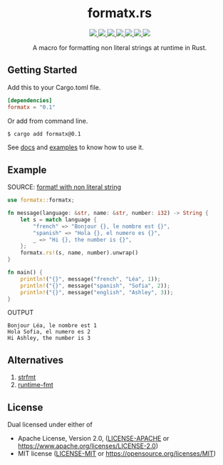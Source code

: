 <h1 align="center">formatx.rs</h1>

<p align="center">
  <a href="https://crates.io/crates/formatx">
    <img src="https://img.shields.io/crates/d/formatx?style=flat-square">
  </a>
  <a href="https://crates.io/crates/formatx">
    <img src="https://img.shields.io/crates/v/formatx?style=flat-square">
  </a>
  <a href="https://github.com/clitic/formatx.rs">
    <img src="https://img.shields.io/github/workflow/status/clitic/formatx.rs/Rust?logo=github&style=flat-square">
  </a>
  <a href="https://docs.rs/kdam/latest/formatx.rs">
    <img src="https://img.shields.io/docsrs/formatx.rs?logo=docsdotrs&style=flat-square">
  </a>
  <a href="https://github.com/clitic/formatx.rs#license">
    <img src="https://img.shields.io/crates/l/formatx?style=flat-square">
  </a>
  <a href="https://github.com/clitic/formatx.rs">
    <img src="https://img.shields.io/github/repo-size/clitic/formatx?style=flat-square">
  </a>
  <a href="https://github.com/clitic/formatx.rs">
    <img src="https://img.shields.io/tokei/lines/github/clitic/formatx.rs?logo=github&style=flat-square">
  </a>
</p>

<p align="center">A macro for formatting non literal strings at runtime in Rust.</p>

<!-- 
A crate for string formatting using runtime format strings.

This crate provides much the same facilities as `std::fmt`, with the
additional allowance for format strings which are not known until runtime.
Possible applications include internationalization, scripting, or other
customization.

The syntax for format strings and for macro invocations is equivalent to
that used by `std::fmt`, including support for positional and named
arguments. This crate shells out to the standard library implementations
for as much as possible to ensure feature parity. -->

<!-- - [How can I use a dynamic format string with the format! macro?](https://stackoverflow.com/questions/32572486/how-can-i-use-a-dynamic-format-string-with-the-format-macro) -->


## Getting Started

Add this to your Cargo.toml file.

```toml
[dependencies]
formatx = "0.1"
```

Or add from command line.

```bash
$ cargo add formatx@0.1
```

See [docs](https://docs.rs/format_template) and [examples](https://github.com/clitic/kdam/tree/main/examples) to 
know how to use it.

## Example

SOURCE: [format! with non literal string](https://users.rust-lang.org/t/format-with-non-literal-string/2057)

```rust
use formatx::formatx;

fn message(language: &str, name: &str, number: i32) -> String {
    let s = match language {
        "french" => "Bonjour {}, le nombre est {}",
        "spanish" => "Hola {}, el numero es {}",
        _ => "Hi {}, the number is {}",
    };
    formatx.rs!(s, name, number).unwrap()
}

fn main() {
    println!("{}", message("french", "Léa", 1));
    println!("{}", message("spanish", "Sofia", 2));
    println!("{}", message("english", "Ashley", 3));
}
```

OUTPUT

```
Bonjour Léa, le nombre est 1
Hola Sofia, el numero es 2
Hi Ashley, the number is 3
```

## Alternatives

1. [strfmt](https://github.com/vitiral/strfmt)
2. [runtime-fmt](https://github.com/SpaceManiac/runtime-fmt)

## License

Dual licensed under either of

- Apache License, Version 2.0, ([LICENSE-APACHE](LICENSE-APACHE) or https://www.apache.org/licenses/LICENSE-2.0)
- MIT license ([LICENSE-MIT](LICENSE-MIT) or https://opensource.org/licenses/MIT)
